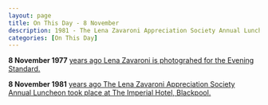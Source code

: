 ```yaml
---
layout: page
title: On This Day - 8 November
description: 1981 - The Lena Zavaroni Appreciation Society Annual Luncheon took place at The Imperial Hotel, Blackpool. 
categories: [On This Day]
---
```


**8 November 1977**
[<span id="age1"></span> years ago Lena Zavaroni is photograhed for the Evening Standard.](/publicity%20photos/getty%20images/1977/11/08/getty-images.html)

**8 November 1981**
[<span id="age2"></span> years ago The Lena Zavaroni Appreciation Society Annual Luncheon took place at The Imperial Hotel, Blackpool.](/personal%20appearances/1981/11/08/the-lena-zavaroni-appreciation-society-annual-luncheon.html)

<!-- Script for calculating number of years ago -->
<script>
var dob = '19771108';
var year = Number(dob.substr(0, 4));
var month = Number(dob.substr(4, 2)) - 1;
var day = Number(dob.substr(6, 2));
var today = new Date();
var age1 = today.getFullYear() - year;
if (today.getMonth() < month || (today.getMonth() == month && today.getDate() < day)) {
age1--;
}
document.getElementById("age1").innerHTML=age1;

var dob = '19811108';
var year = Number(dob.substr(0, 4));
var month = Number(dob.substr(4, 2)) - 1;
var day = Number(dob.substr(6, 2));
var today = new Date();
var age2 = today.getFullYear() - year;
if (today.getMonth() < month || (today.getMonth() == month && today.getDate() < day)) {
age2--;
}
document.getElementById("age2").innerHTML=age2;
</script>
